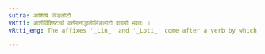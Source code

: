```yaml
---
sutra: आशिषि लिङ्लोटौ
vRtti: आशीर्विशिष्टेऽर्थे वर्त्तमानाद्धातोर्लिङ्लोटौ प्राययौ भवतः ॥
vRtti_eng: The affixes '_Lin_' and '_Loti_' come after a verb by which 'benediction' is intended.

---
```

